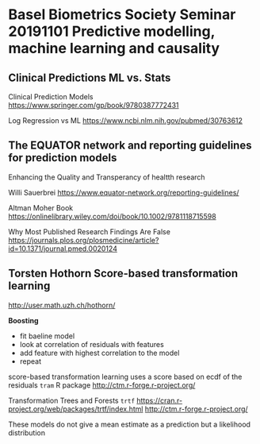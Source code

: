 
# Basel Biometrics Society Seminar 20191101 Predictive modelling, machine learning and causality

## Clinical Predictions ML vs. Stats
Clinical Prediction Models
https://www.springer.com/gp/book/9780387772431

Log Regression vs ML
https://www.ncbi.nlm.nih.gov/pubmed/30763612

## The EQUATOR network and reporting guidelines for prediction models
Enhancing the Quality and Transperancy of healtth research

 Willi Sauerbrei
 https://www.equator-network.org/reporting-guidelines/
 
 Altman Moher Book
 https://onlinelibrary.wiley.com/doi/book/10.1002/9781118715598
 
 Why Most Published Research Findings Are False
 https://journals.plos.org/plosmedicine/article?id=10.1371/journal.pmed.0020124
 
 
 ## Torsten Hothorn Score-based transformation learning
 
 http://user.math.uzh.ch/hothorn/
 
 **Boosting**  
 - fit baeline model
 - look at correlation of residuals with features
 - add feature with highest correlation to the model
 - repeat
 
 score-based transformation learning uses a score based on ecdf of the residuals
 `tram` R package http://ctm.r-forge.r-project.org/
 
 Transformation Trees and Forests `trtf`
 https://cran.r-project.org/web/packages/trtf/index.html
 http://ctm.r-forge.r-project.org/
 
 These models do not give a mean estimate as a prediction but a likelihood distribution
